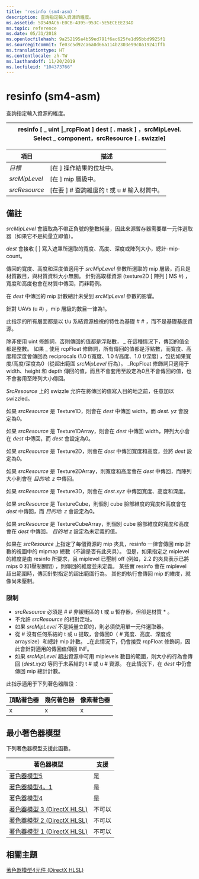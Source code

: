 ```yaml
---
title: 'resinfo (sm4-asm) '
description: 查詢指定輸入資源的維度。
ms.assetid: 5D549AC6-E0CB-4395-953C-5E5ECEEE234D
ms.topic: reference
ms.date: 05/31/2018
ms.openlocfilehash: 9a252195a4b59ed791f6ac625fe1d95bbd9925f1
ms.sourcegitcommit: fe03c5d92ca6a0d66a114b2303e99c0a19241ffb
ms.translationtype: HT
ms.contentlocale: zh-TW
ms.lasthandoff: 11/20/2019
ms.locfileid: "104373766"
---
```

# <a name="resinfo-sm4---asm"></a>resinfo (sm4-asm) 

查詢指定輸入資源的維度。



| resinfo \[ \_ uint \|\_rcpFloat \] dest \[ . mask \] ，srcMipLevel. Select \_ component，srcResource \[ . swizzle\] |
|-----------------------------------------------------------------------------------------------------|



 



| 項目                                                                                                               | 描述                                                                               |
|--------------------------------------------------------------------------------------------------------------------|-------------------------------------------------------------------------------------------|
| <span id="dest"></span><span id="DEST"></span>*目標*<br/>                                                    | \[在 \] 操作結果的位址中。<br/>                             |
| <span id="srcMipLevel"></span><span id="srcmiplevel"></span><span id="SRCMIPLEVEL"></span>*srcMipLevel*<br/> | \[在 \] mip 層級中。<br/>                                                          |
| <span id="srcResource"></span><span id="srcresource"></span><span id="SRCRESOURCE"></span>*srcResource*<br/> | \[在要 \] \# 查詢維度的 t 或 u \# 輸入材質中。 <br/> |



 

## <a name="remarks"></a>備註

*srcMipLevel* 會讀取為不帶正負號的整數純量，因此來源暫存器需要單一元件選取器（如果它不是純量立即值）。

*dest* 會接收 \[ \] 寫入遮罩所選取的寬度、高度、深度或陣列大小，總計-mip-count。

傳回的寬度、高度和深度值適用于 *srcMipLevel* 參數所選取的 mip 層級，而且是材質數目，與材質資料大小無關。 針對高取樣資源 (texture2D \[ 陣列 \] MS \#) ，寬度和高度也會在材質中傳回，而非範例。

在 *dest* 中傳回的 mip 計數總計未受到 *srcMipLevel* 參數的影響。

針對 UAVs (u \#) ，mip 層級的數目一律為1。

此指示的所有層面都是以 t/u 系結資源檢視的特性為基礎 \# \# ，而不是基礎基底資源。

除非使用 uint 修飾詞，否則傳回的值都是浮點數， \_ 在這種情況下，傳回的值全都是整數。 如果 \_ 使用 rcpFloat 修飾詞，所有傳回的值都是浮點數，而寬度、高度和深度會傳回為 reciprocals (1.0 f/寬度、1.0 f/高度、1.0 f/深度) ，包括如果寬度/高度/深度為0（從超出範圍 *srcMipLevel* 行為）。 \_RcpFloat 修飾詞只適用于 width、height 和 depth 傳回的值，而且不會套用至設定為0且不會傳回的值，也不會套用至陣列大小傳回。

*SrcResource* 上的 swizzle 允許在將傳回的值寫入目的地之前，任意加以 swizzled。

如果 *srcResource* 是 Texture1D，則會在 *dest* 中傳回 width，而 *dest. yz* 會設定為0。

如果 *srcResource* 是 Texture1DArray，則會在 *dest* 中傳回 width，陣列大小會在 *dest* 中傳回，而 *dest* 會設定為0。

如果 *srcResource* 是 Texture2D，則會在 *dest* 中傳回寬度和高度，並將 *dest* 設定為0。

如果 *srcResource* 是 Texture2DArray，則寬度和高度會在 *dest* 中傳回，而陣列大小則會在 *目的地. z* 中傳回。

如果 *srcResource* 是 Texture3D，則會在 *dest.xyz* 中傳回寬度、高度和深度。

如果 *srcResource* 是 TextureCube，則個別 cube 臉部維度的寬度和高度會在 *dest* 中傳回，而 *目的地. z* 會設定為0。

如果 *srcResource* 是 TextureCubeArray，則個別 cube 臉部維度的寬度和高度會在 *dest* 中傳回。 *目的地 z* 設定為未定義的值。

如果在 *srcResource* 上指定了每個資源的 mip 夾具，resinfo 一律會傳回 mip 計數的視圖中的 mipmap 總數（不論是否有此夾具）。 但是，如果指定之 miplevel 的維度是由 resinfo 所要求，且 miplevel 已壓制 off (例如，2.2 的夾具表示已將 mips 0 和1壓制關閉) ，則傳回的維度並未定義。 某些實 resinfo 會在 miplevel 超出範圍時，傳回針對指定的超出範圍行為。 其他的執行會傳回 mip 的維度，就像尚未壓制。

### <a name="restrictions"></a>限制

-   *srcResource* 必須是 \# \# 非緩衝區的 t 或 u 暫存器，但卻是材質 \* 。
-   不允許 *srcResource* 的相對定址。
-   如果 *srcMipLevel* 不是純量立即的，則必須使用單一元件選取器。
-   從 \# 沒有任何系結的 t 或 u 提取，會傳回0（ \# 寬度、高度、深度或 arraysize）和總計 mip 計數。 \_在此情況下，仍會接受 rcpFloat 修飾詞，因此會針對適用的傳回值傳回 INF。
-   如果 *srcMipLevel* 超出資源中可用 miplevels 數目的範圍，則大小的行為會傳回 (*dest.xyz*) 等同于未系結的 t \# 或 u \# 資源。 在此情況下，在 *dest* 中仍會傳回 mip 總計計數。

此指示適用于下列著色器階段：



| 頂點著色器 | 幾何著色器 | 像素著色器 |
|---------------|-----------------|--------------|
| x             | x               | x            |



 

## <a name="minimum-shader-model"></a>最小著色器模型

下列著色器模型支援此函數。



| 著色器模型                                              | 支援 |
|-----------------------------------------------------------|-----------|
| [著色器模型5](d3d11-graphics-reference-sm5.md)        | 是       |
| [著色器模型4。1](dx-graphics-hlsl-sm4.md)              | 是       |
| [著色器模型4](dx-graphics-hlsl-sm4.md)                | 是       |
| [著色器模型 3 (DirectX HLSL) ](dx-graphics-hlsl-sm3.md) | 不可以        |
| [著色器模型 2 (DirectX HLSL) ](dx-graphics-hlsl-sm2.md) | 不可以        |
| [著色器模型 1 (DirectX HLSL) ](dx-graphics-hlsl-sm1.md) | 不可以        |



 

## <a name="related-topics"></a>相關主題

<dl> <dt>

[著色器模型4元件 (DirectX HLSL) ](dx-graphics-hlsl-sm4-asm.md)
</dt> </dl>

 

 





